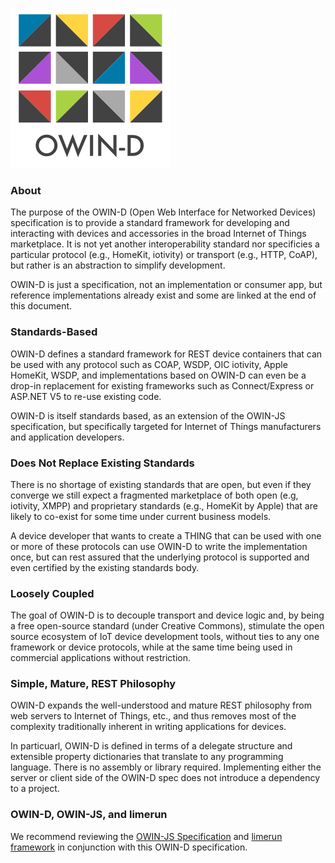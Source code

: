[![OWIN-D](./owin-d.png)](http://owind.org)

### About

The purpose of the OWIN-D (Open Web Interface for Networked Devices) specification is to provide a standard framework for developing and interacting with devices and accessories in the broad Internet of Things marketplace.     It is not yet another interoperability standard nor specificies a particular protocol (e.g., HomeKit, iotivity) or transport (e.g., HTTP, CoAP), but rather is an abstraction to simplify development.

OWIN-D is just a specification, not an implementation or consumer app, but reference implementations already exist and some are linked at the end of this document.

### Standards-Based

OWIN-D defines a standard framework for REST device containers that can be used with any protocol such as COAP, WSDP, OIC iotivity, Apple HomeKit, WSDP, and implementations based  on OWIN-D can even be a drop-in replacement for existing frameworks such as Connect/Express or ASP.NET V5 to re-use existing code.

OWIN-D is itself standards based, as an extension of the OWIN-JS specification, but specifically targeted for Internet of Things manufacturers and application developers.

### Does Not Replace Existing Standards

There is no shortage of existing standards that are open, but even if they converge we still expect a fragmented marketplace of both open (e.g, iotivity, XMPP) and proprietary standards (e.g., HomeKit by Apple) that are likely to co-exist for some time under current business models.   

A device developer that wants to create a THING that can be used with one or more of these protocols can use OWIN-D to write the implementation once, but can rest assured that the underlying protocol is supported and even certified by the existing standards body.

### Loosely Coupled  

The goal of OWIN-D is to decouple transport and device logic and, by being a free open-source standard (under Creative Commons), stimulate the open source ecosystem of IoT device development tools, without ties to any one framework or device protocols, while at the same time being used in commercial applications without restriction.

### Simple, Mature, REST Philosophy  

OWIN-D expands the well-understood and mature REST philosophy from web servers to Internet of Things, etc., and thus removes most of the complexity traditionally inherent in writing applications for devices.

In particuarl, OWIN-D is defined in terms of a delegate structure and extensible property dictionaries that translate to any programming language. There is no assembly or library required. Implementing either the server or client side of the OWIN-D spec does not introduce a dependency to a project.

### OWIN-D, OWIN-JS, and limerun 

We recommend reviewing the [OWIN-JS Specification](http://owinjs.org) and [limerun framework](http://limerun.com) in conjunction with this OWIN-D specification.








